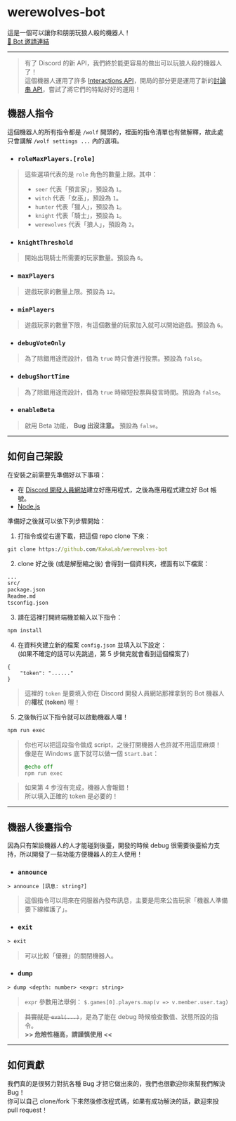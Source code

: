 # werewolves-bot
這是一個可以讓你和朋朋玩狼人殺的機器人！\
[🔗 Bot 邀請連結](https://discord.com/api/oauth2/authorize?client_id=872299329040310345&permissions=8&scope=applications.commands%20bot)

---

> 有了 Discord 的新 API，我們終於能更容易的做出可以玩狼人殺的機器人了！\
這個機器人運用了許多 [Interactions API](https://discord.com/developers/docs/interactions/message-components)，開局的部分更是運用了新的[討論串 API](https://discord.com/developers/docs/resources/channel#start-thread-with-message)，嘗試了將它們的特點好好的運用！

## 機器人指令
這個機器人的所有指令都是 `/wolf` 開頭的，裡面的指令清單也有做解釋，故此處只會講解 `/wolf settings ...` 內的選項。

* ### `roleMaxPlayers.[role]`
> 這些選項代表的是 `role` 角色的數量上限。其中：
> * `seer` 代表「預言家」，預設為 `1`。
> * `witch` 代表「女巫」，預設為 `1`。
> * `hunter` 代表「獵人」，預設為 `1`。
> * `knight` 代表「騎士」，預設為 `1`。
> * `werewolves` 代表「狼人」，預設為 `2`。

* ### `knightThreshold`
> 開始出現騎士所需要的玩家數量。預設為 `6`。

* ### `maxPlayers`
> 遊戲玩家的數量上限。預設為 `12`。

* ### `minPlayers`
> 遊戲玩家的數量下限，有這個數量的玩家加入就可以開始遊戲。預設為 `6`。

* ### `debugVoteOnly`
> 為了除錯用途而設計，值為 `true` 時只會進行投票。預設為 `false`。

* ### `debugShortTime`
> 為了除錯用途而設計，值為 `true` 時縮短投票與發言時間。預設為 `false`。

* ### `enableBeta`
> 啟用 Beta 功能， **Bug 出沒注意。** 預設為 `false`。

---

## 如何自己架設
在安裝之前需要先準備好以下事項：
 * 在 [Discord 開發人員網站](https://discord.com/developers/applications)建立好應用程式，之後為應用程式建立好 Bot 帳號。
 * [Node.js](https://nodejs.org/)

準備好之後就可以依下列步驟開始：

1. 打指令或從右邊下載，把這個 repo clone 下來：
```bat
git clone https://github.com/KakaLab/werewolves-bot
``` 

2. clone 好之後 (或是解壓縮之後) 會得到一個資料夾，裡面有以下檔案：
```txt
...
src/
package.json
Readme.md
tsconfig.json
```

3. 請在這裡打開終端機並輸入以下指令：
```bat
npm install
```

4. 在資料夾建立新的檔案 `config.json` 並填入以下設定：\
   (如果不確定的話可以先跳過，第 5 步做完就會看到這個檔案了)
```jsonc
{
    "token": "......"
}
```
> 這裡的 `token` 是要填入你在 Discord 開發人員網站那裡拿到的 Bot 機器人的**權杖 (token)** 喔！

5. 之後執行以下指令就可以啟動機器人囉！
```bat
npm run exec
```
> 你也可以把這段指令做成 script，之後打開機器人也許就不用這麼麻煩！
> 像是在 Windows 底下就可以做一個 `Start.bat`：
> ```bat
> @echo off
> npm run exec
> ```

> 如果第 4 步沒有完成，機器人會報錯！\
  所以填入正確的 token 是必要的！

---

## 機器人後臺指令
因為只有架設機器人的人才能碰到後臺，開發的時候 debug 很需要後臺給力支持，所以開發了一些功能方便機器人的主人使用！

* ### `announce`
```txt
> announce [訊息: string?]
```
> 這個指令可以用來在伺服器內發布訊息，主要是用來公告玩家「機器人準備要下線維護了」。

* ### `exit`
```txt
> exit
```
> 可以比較「優雅」的關閉機器人。

* ### `dump`
```txt
> dump <depth: number> <expr: string>
```
> `expr` 參數用法舉例： `$.games[0].players.map(v => v.member.user.tag)`

> ~~其實就是 `eval(...)`~~，是為了能在 debug 時候檢查數值、狀態所設的指令。\
> **>> 危險性極高，請謹慎使用 <<**

---

## 如何貢獻
我們真的是很努力對抗各種 Bug 才把它做出來的，我們也很歡迎你來幫我們解決 Bug！\
你可以自己 clone/fork 下來然後修改程式碼，如果有成功解決的話，歡迎來投 pull request！
